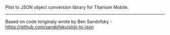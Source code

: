Plist to JSON object conversion library for Titanium Mobile.

-------------------------

Based on code loriginaly wrote by Ben Sandofsky - https://github.com/sandofsky/plist-to-json